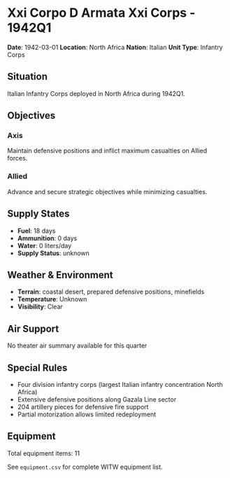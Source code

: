 # Xxi Corpo D Armata Xxi Corps - 1942Q1

**Date**: 1942-03-01
**Location**: North Africa
**Nation**: Italian
**Unit Type**: Infantry Corps

## Situation

Italian Infantry Corps deployed in North Africa during 1942Q1.

## Objectives

### Axis
Maintain defensive positions and inflict maximum casualties on Allied forces.

### Allied
Advance and secure strategic objectives while minimizing casualties.

## Supply States

- **Fuel**: 18 days
- **Ammunition**: 0 days
- **Water**: 0 liters/day
- **Supply Status**: unknown

## Weather & Environment

- **Terrain**: coastal desert, prepared defensive positions, minefields
- **Temperature**: Unknown
- **Visibility**: Clear

## Air Support

No theater air summary available for this quarter

## Special Rules

- Four division infantry corps (largest Italian infantry concentration North Africa)
- Extensive defensive positions along Gazala Line sector
- 204 artillery pieces for defensive fire support
- Partial motorization allows limited redeployment

## Equipment

Total equipment items: 11

See `equipment.csv` for complete WITW equipment list.
